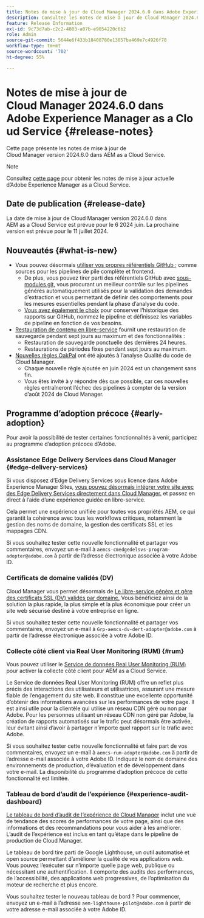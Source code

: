 ```yaml
---
title: Notes de mise à jour de Cloud Manager 2024.6.0 dans Adobe Experience Manager as a Cloud Service
description: Consultez les notes de mise à jour de Cloud Manager 2024.6.0 dans AEM as a Cloud Service.
feature: Release Information
exl-id: 9c73d7ab-c2c2-4803-a07b-e9054220c6b2
role: Admin
source-git-commit: 5644e6f433b18408780e13057ba469e7c4926f78
workflow-type: tm+mt
source-wordcount: '702'
ht-degree: 55%

---
```



# Notes de mise à jour de Cloud Manager 2024.6.0 dans Adobe Experience Manager as a Cloud Service {#release-notes}

Cette page présente les notes de mise à jour de Cloud Manager version 2024.6.0 dans AEM as a Cloud Service.

>[!NOTE]
>
>Consultez [cette page](/help/release-notes/release-notes-cloud/release-notes-current.md) pour obtenir les notes de mise à jour actuelle d’Adobe Experience Manager as a Cloud Service.

## Date de publication {#release-date}

La date de mise à jour de Cloud Manager version 2024.6.0 dans AEM as a Cloud Service est prévue pour le 6 2024 juin. La prochaine version est prévue pour le 11 juillet 2024.

## Nouveautés {#what-is-new}

* Vous pouvez désormais [utiliser vos propres référentiels GitHub ;](/help/implementing/cloud-manager/managing-code/private-repositories.md) comme sources pour les pipelines de pile complète et frontend.
   * De plus, vous pouvez tirer parti des référentiels GitHub avec [sous-modules git,](/help/implementing/cloud-manager/managing-code/git-submodules.md) vous procurant un meilleur contrôle sur les pipelines générés automatiquement utilisés pour la validation des demandes d’extraction et vous permettant de définir des comportements pour les mesures essentielles pendant la phase d’analyse du code.
   * [Vous avez également le choix](/help/implementing/cloud-manager/managing-code/github-check-config.md) pour conserver l’historique des rapports sur GitHub, nommez le pipeline et définissez les variables de pipeline en fonction de vos besoins.
* [Restauration de contenu en libre-service](/help/operations/restore.md) fournit une restauration de sauvegarde pendant sept jours au maximum et des fonctionnalités :
   * Restauration de sauvegarde ponctuelle des dernières 24 heures.
   * Restaurations de périodes fixes pendant sept jours au maximum.
* [Nouvelles règles OakPal](/help/implementing/cloud-manager/custom-code-quality-rules.md#oakpal-ui-content-package) ont été ajoutés à l’analyse Qualité du code de Cloud Manager.
   * Chaque nouvelle règle ajoutée en juin 2024 est un changement sans fin.
   * Vous êtes invité à y répondre dès que possible, car ces nouvelles règles entraîneront l’échec des pipelines à compter de la version d’août 2024 de Cloud Manager.

## Programme d’adoption précoce {#early-adoption}

Pour avoir la possibilité de tester certaines fonctionnalités à venir, participez au programme d’adoption précoce d’Adobe.

### Assistance Edge Delivery Services dans Cloud Manager {#edge-delivery-services}

Si vous disposez d’Edge Delivery Services sous licence dans Adobe Experience Manager Sites, [vous pouvez désormais intégrer votre site avec des Edge Delivery Services directement dans Cloud Manager.](/help/implementing/cloud-manager/edge-delivery-services.md) et passez en direct à l’aide d’une expérience guidée en libre-service.

Cela permet une expérience unifiée pour toutes vos propriétés AEM, ce qui garantit la cohérence avec tous les workflows critiques, notamment la gestion des noms de domaine, la gestion des certificats SSL et les mappages CDN.

Si vous souhaitez tester cette nouvelle fonctionnalité et partager vos commentaires, envoyez un e-mail à `aemcs-cmedgedelsvs-program-adopter@adobe.com` à partir de l’adresse électronique associée à votre Adobe ID.

### Certificats de domaine validés (DV)

Cloud Manager vous permet désormais de [Le libre-service génère et gère des certificats SSL (DV) validés par domaine.](/help/implementing/cloud-manager/managing-ssl-certifications/domain-validated-certificates.md) Vous bénéficiez ainsi de la solution la plus rapide, la plus simple et la plus économique pour créer un site web sécurisé destiné à votre entreprise en ligne.

Si vous souhaitez tester cette nouvelle fonctionnalité et partager vos commentaires, envoyez un e-mail à `Grp-aemcs-dv-dert-adopter@adobe.com` à partir de l’adresse électronique associée à votre Adobe ID.

### Collecte côté client via Real User Monitoring (RUM) {#rum}

Vous pouvez utiliser le [Service de données Real User Monitoring (RUM)](/help/implementing/cloud-manager/content-requests.md#cliendside-collection) pour activer la collecte côté client pour AEM as a Cloud Service.

Le Service de données Real User Monitoring (RUM) offre un reflet plus précis des interactions des utilisateurs et utilisatrices, assurant une mesure fiable de l’engagement du site web. Il constitue une excellente opportunité d’obtenir des informations avancées sur les performances de votre page. Il est ainsi utile pour la clientèle qui utilise un réseau CDN géré ou non par Adobe. Pour les personnes utilisant un réseau CDN non géré par Adobe, la création de rapports automatisés sur le trafic peut désormais être activée, leur évitant ainsi d’avoir à partager n’importe quel rapport sur le trafic avec Adobe.

Si vous souhaitez tester cette nouvelle fonctionnalité et faire part de vos commentaires, envoyez un e-mail à `aemcs-rum-adopter@adobe.com` à partir de l’adresse e-mail associée à votre Adobe ID. Indiquez le nom de domaine des environnements de production, d’évaluation et de développement dans votre e-mail.  La disponibilité du programme d’adoption précoce de cette fonctionnalité est limitée.

### Tableau de bord d’audit de l’expérience {#experience-audit-dashboard}

[Le tableau de bord d’audit de l’expérience de Cloud Manager](/help/implementing/cloud-manager/experience-audit-dashboard.md) inclut une vue de tendance des scores de performances de votre page, ainsi que des informations et des recommandations pour vous aider à les améliorer. L’audit de l’expérience est inclus en tant qu’étape dans le pipeline de production de Cloud Manager.

Le tableau de bord tire parti de Google Lighthouse, un outil automatisé et open source permettant d’améliorer la qualité de vos applications web. Vous pouvez l’exécuter sur n’importe quelle page web, publique ou nécessitant une authentification. Il comporte des audits des performances, de l’accessibilité, des applications web progressives, de l’optimisation du moteur de recherche et plus encore.

Vous souhaitez tester le nouveau tableau de bord ? Pour commencer, envoyez un e-mail à l’adresse `aem-lighthouse-pilot@adobe.com` à partir de votre adresse e-mail associée à votre Adobe ID.
